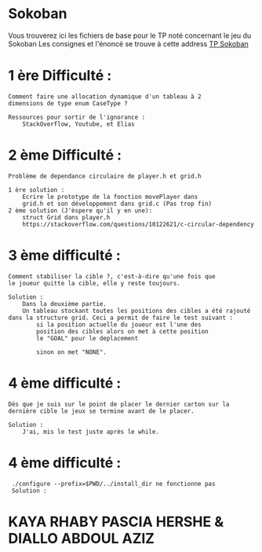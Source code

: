 # Sokoban

Vous trouverez ici les fichiers de base pour le TP noté concernant le jeu du Sokoban
Les consignes et l'énoncé se trouve à cette address [TP Sokoban](https://techdevprintemps2022.pages.unistra.fr/TP_TechDevEnonce/)

# 1 ère Difficulté :

    Comment faire une allocation dynamique d'un tableau à 2
    dimensions de type enum CaseType ?

    Ressources pour sortir de l'ignorance :
        StackOverflow, Youtube, et Elias

# 2 ème Difficulté :

    Problème de dependance circulaire de player.h et grid.h

    1 ère solution :
        Ecrire le prototype de la fonction movePlayer dans
        grid.h et son développement dans grid.c (Pas trop fin)
    2 ème solution (J'èspere qu'il y en une):
        struct Grid dans player.h
        https://stackoverflow.com/questions/10122621/c-circular-dependency

# 3 ème difficulté :

    Comment stabiliser la cible ?, c'est-à-dire qu'une fois que
    le joueur quitte la cible, elle y reste toujours.

    Solution :
        Dans la deuxième partie.
        Un tableau stockant toutes les positions des cibles a été rajouté dans la structure grid. Ceci a permit de faire le test suivant :
            si la position actuelle du joueur est l'une des
            position des cibles alors on met à cette position
            le "GOAL" pour le deplacement

            sinon on met "NONE".

# 4 ème difficulté :

    Dès que je suis sur le point de placer le dernier carton sur la dernière cible le jeux se termine avant de le placer.

    Solution :
        J'ai, mis le test juste après le while.

# 4 ème difficulté :

     ./configure --prefix=$PWD/../install_dir ne fonctionne pas
     Solution :


# KAYA RHABY PASCIA HERSHE & DIALLO ABDOUL AZIZ
